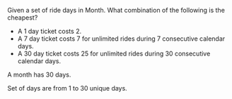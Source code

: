 Given a set of ride days in Month. What combination of the following is the cheapest?

-   A 1 day ticket costs 2.
-   A 7 day ticket costs 7 for unlimited rides during 7 consecutive calendar days.
-   A 30 day ticket costs 25 for unlimited rides during 30 consecutive calendar days.

A month has 30 days.

Set of days are from 1 to 30 unique days.
